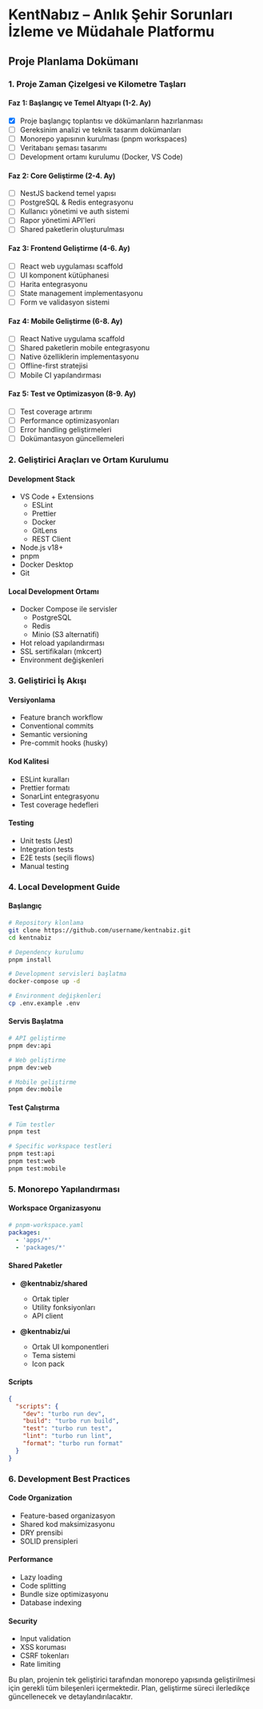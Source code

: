 # KentNabız – Anlık Şehir Sorunları İzleme ve Müdahale Platformu
## Proje Planlama Dokümanı

### 1. Proje Zaman Çizelgesi ve Kilometre Taşları

#### Faz 1: Başlangıç ve Temel Altyapı (1-2. Ay)
- [x] Proje başlangıç toplantısı ve dökümanların hazırlanması
- [ ] Gereksinim analizi ve teknik tasarım dokümanları
- [ ] Monorepo yapısının kurulması (pnpm workspaces)
- [ ] Veritabanı şeması tasarımı
- [ ] Development ortamı kurulumu (Docker, VS Code)

#### Faz 2: Core Geliştirme (2-4. Ay)
- [ ] NestJS backend temel yapısı
- [ ] PostgreSQL & Redis entegrasyonu
- [ ] Kullanıcı yönetimi ve auth sistemi
- [ ] Rapor yönetimi API'leri
- [ ] Shared paketlerin oluşturulması

#### Faz 3: Frontend Geliştirme (4-6. Ay)
- [ ] React web uygulaması scaffold
- [ ] UI komponent kütüphanesi
- [ ] Harita entegrasyonu
- [ ] State management implementasyonu
- [ ] Form ve validasyon sistemi

#### Faz 4: Mobile Geliştirme (6-8. Ay)
- [ ] React Native uygulama scaffold
- [ ] Shared paketlerin mobile entegrasyonu
- [ ] Native özelliklerin implementasyonu
- [ ] Offline-first stratejisi
- [ ] Mobile CI yapılandırması

#### Faz 5: Test ve Optimizasyon (8-9. Ay)
- [ ] Test coverage artırımı
- [ ] Performance optimizasyonları
- [ ] Error handling geliştirmeleri
- [ ] Dokümantasyon güncellemeleri

### 2. Geliştirici Araçları ve Ortam Kurulumu

#### Development Stack
- VS Code + Extensions
  - ESLint
  - Prettier
  - Docker
  - GitLens
  - REST Client
- Node.js v18+
- pnpm
- Docker Desktop
- Git

#### Local Development Ortamı
- Docker Compose ile servisler
  - PostgreSQL
  - Redis
  - Minio (S3 alternatifi)
- Hot reload yapılandırması
- SSL sertifikaları (mkcert)
- Environment değişkenleri

### 3. Geliştirici İş Akışı

#### Versiyonlama
- Feature branch workflow
- Conventional commits
- Semantic versioning
- Pre-commit hooks (husky)

#### Kod Kalitesi
- ESLint kuralları
- Prettier formatı
- SonarLint entegrasyonu
- Test coverage hedefleri

#### Testing
- Unit tests (Jest)
- Integration tests
- E2E tests (seçili flows)
- Manual testing

### 4. Local Development Guide

#### Başlangıç
```bash
# Repository klonlama
git clone https://github.com/username/kentnabiz.git
cd kentnabiz

# Dependency kurulumu
pnpm install

# Development servisleri başlatma
docker-compose up -d

# Environment değişkenleri
cp .env.example .env
```

#### Servis Başlatma
```bash
# API geliştirme
pnpm dev:api

# Web geliştirme
pnpm dev:web

# Mobile geliştirme
pnpm dev:mobile
```

#### Test Çalıştırma
```bash
# Tüm testler
pnpm test

# Specific workspace testleri
pnpm test:api
pnpm test:web
pnpm test:mobile
```

### 5. Monorepo Yapılandırması

#### Workspace Organizasyonu
```yaml
# pnpm-workspace.yaml
packages:
  - 'apps/*'
  - 'packages/*'
```

#### Shared Paketler
- **@kentnabiz/shared**
  - Ortak tipler
  - Utility fonksiyonları
  - API client

- **@kentnabiz/ui**
  - Ortak UI komponentleri
  - Tema sistemi
  - Icon pack

#### Scripts
```json
{
  "scripts": {
    "dev": "turbo run dev",
    "build": "turbo run build",
    "test": "turbo run test",
    "lint": "turbo run lint",
    "format": "turbo run format"
  }
}
```

### 6. Development Best Practices

#### Code Organization
- Feature-based organizasyon
- Shared kod maksimizasyonu
- DRY prensibi
- SOLID prensipleri

#### Performance
- Lazy loading
- Code splitting
- Bundle size optimizasyonu
- Database indexing

#### Security
- Input validation
- XSS koruması
- CSRF tokenları
- Rate limiting

Bu plan, projenin tek geliştirici tarafından monorepo yapısında geliştirilmesi için gerekli tüm bileşenleri içermektedir. Plan, geliştirme süreci ilerledikçe güncellenecek ve detaylandırılacaktır.